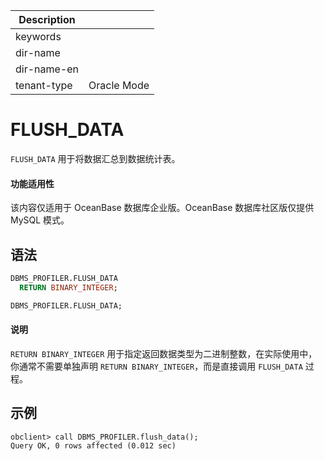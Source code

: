 | Description   |                 |
|---------------|-----------------|
| keywords      |                 |
| dir-name      |                 |
| dir-name-en   |                 |
| tenant-type   | Oracle Mode     |

# FLUSH_DATA

`FLUSH_DATA` 用于将数据汇总到数据统计表。

  <main id="notice" >
    <h4>功能适用性</h4>
    <p>该内容仅适用于 OceanBase 数据库企业版。OceanBase 数据库社区版仅提供 MySQL 模式。</p>
  </main>

## 语法

```sql
DBMS_PROFILER.FLUSH_DATA 
  RETURN BINARY_INTEGER;

DBMS_PROFILER.FLUSH_DATA;
```

<main id="notice" type='explain'>
    <h4>说明</h4>
    <p><code>RETURN BINARY_INTEGER</code> 用于指定返回数据类型为二进制整数，在实际使用中，你通常不需要单独声明 <code>RETURN BINARY_INTEGER</code>，而是直接调用 <code>FLUSH_DATA</code> 过程。</p>
  </main>

## 示例

```shell
obclient> call DBMS_PROFILER.flush_data();
Query OK, 0 rows affected (0.012 sec)
```

